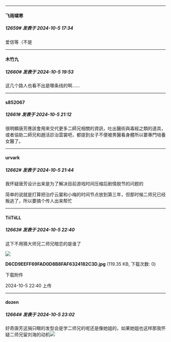 ﻿
*****

####  飞雨啸寒  
##### 12659#       发表于 2024-10-5 17:34

爱信等（不是


*****

####  木竹九  
##### 12660#       发表于 2024-10-5 19:53

这几个路人也看不出是哪条线的啊……


*****

####  s852067  
##### 12661#       发表于 2024-10-5 21:12

很明顯唐芳應該會用來交代更多二師兄相關的資訊，吐出醫術與毒經之類的道具，或者協助二師兄和趙活診治雲裳吧，都提到女子不便被男醫看身體所以要專門培養女醫了。


*****

####  urvark  
##### 12662#       发表于 2024-10-5 21:44

我怀疑唐芳设计出来是为了解决目前游戏时间压缩后剧情脱节的问题的

简单的说就是打算把治疗云裳和小梅的时间节点放到第三年，但那时候二师兄已经叛逃了，所以要搞个传人出来帮忙


*****

####  TiiTiiLL  
##### 12663#       发表于 2024-10-5 22:40

这下不用猜大师兄二师兄暗恋的是谁了

<img src="https://img.saraba1st.com/forum/202410/05/224010j2ioiioxg22k29gx.jpg" referrerpolicy="no-referrer">

<strong>D6CD9EEFF69FAD0D8B8FAF6324182C3D.jpg</strong> (119.35 KB, 下载次数: 0)

下载附件

2024-10-5 22:40 上传


*****

####  dozen  
##### 12664#       发表于 2024-10-5 23:02

好奇唐芳这捐只眼的发型会是学二师兄的呢还是像她姐的，如果她姐也这样那我怀疑二师兄留刘海的动机<img src="https://static.saraba1st.com/image/smiley/face2017/067.png" referrerpolicy="no-referrer">

